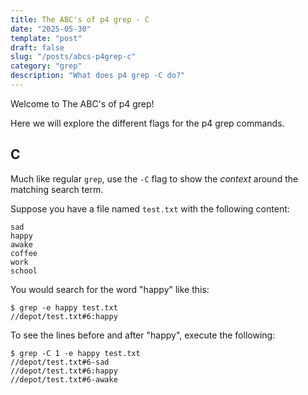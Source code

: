 ```yaml
---
title: The ABC's of p4 grep - C
date: "2025-05-30"
template: "post"
draft: false
slug: "/posts/abcs-p4grep-c"
category: "grep"
description: "What does p4 grep -C do?"
---
```


Welcome to The ABC's of p4 grep!  

Here we will explore the different flags for the p4 grep commands. 

C
--
Much like regular `grep`, use the `-C` flag to show the *context* around the matching search term.

Suppose you have a file named `test.txt` with the following content:
```
sad
happy
awake
coffee
work
school
```

You would search for the word "happy" like this:
```
$ grep -e happy test.txt
//depot/test.txt#6:happy
```

To see the lines before and after "happy", execute the following:
```
$ grep -C 1 -e happy test.txt
//depot/test.txt#6-sad
//depot/test.txt#6:happy
//depot/test.txt#6-awake
```

